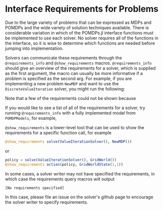 # Interface Requirements for Problems

Due to the large variety of problems that can be expressed as MDPs and POMDPs and the wide variety of solution techniques available. There is considerable variation in which of the POMDPs.jl interface functions must be implemented to use each solver. No solver requires all of the functions in the interface, so it is wise to determine which functions are needed before jumping into implementation.

Solvers can communicate these requirements through the `@requirements_info` and `@show_requirements` macros. `@requirements_info` should give an overview of the requirements for a solver, which is supplied as the first argument, the macro can usually be more informative if a problem is specified as the second arg. For example, if you are implementing a new problem `NewMDP` and want to use the `DiscreteValueIteration` solver, you might run the following:



Note that a few of the requirements could not be shown because

If you would like to see a list of all of the requirements for a solver, try running `@requirements_info` with a fully implemented model from `POMDPModels`, for example,



`@show_requirements` is a lower-level tool that can be used to show the requirements for a specific function call, for example
```julia
@show_requirements solve(ValueIterationSolver(), NewMDP())
```
or
```julia
policy = solve(ValueIterationSolver(), GridWorld())
@show_requirements action(policy, GridWorldState(1,1))
```

In some cases, a solver writer may not have specified the requirements, in which case the requirements query macros will output

```
[No requirements specified]
```

In this case, please file an issue on the solver's github page to encourage the solver writer to specify requirements.
